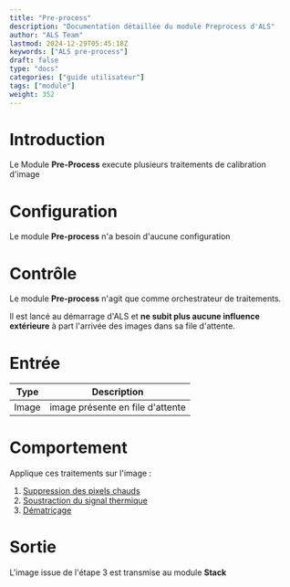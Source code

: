 ```yaml
---
title: "Pre-process"
description: "Documentation détaillée du module Preprocess d'ALS"
author: "ALS Team"
lastmod: 2024-12-29T05:45:18Z
keywords: ["ALS pre-process"]
draft: false
type: "docs"
categories: ["guide utilisateur"] 
tags: ["module"]
weight: 352
---
```


# Introduction

Le Module **Pre-Process** execute plusieurs traitements de calibration d'image

# Configuration

Le module **Pre-process** n'a besoin d'aucune configuration

# Contrôle

Le module **Pre-process** n'agit que comme orchestrateur de traitements.

Il est lancé au démarrage d'ALS et **ne subit plus aucune influence extérieure** à part l'arrivée des images dans 
sa file d'attente.

# Entrée

| Type  | Description                      |
|-------|----------------------------------|
| Image | image présente en file d'attente |


# Comportement

Applique ces traitements sur l'image :
  1. [Suppression des pixels chauds](hot_remove/)
  2. [Soustraction du signal thermique](dark_remove/) 
  3. [Dématriçage](debayer/)

# Sortie

L'image issue de l'étape 3 est transmise au module **Stack** 